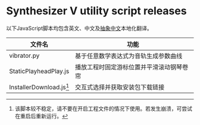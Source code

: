 # Synthesizer V utility script releases

以下JavaScript脚本均包含英文、中文及[抽象中文](https://github.com/dawnsqrl/synthv-abstract)本地化翻译。

| 文件名 | 功能 |
| - | - |
| vibrator.py | 基于任意数学表达式为音轨生成参数曲线 |
| StaticPlayheadPlay.js | 播放工程时固定游标位置并平滑滚动钢琴卷帘 |
| InstallerDownload.js[^1] | 交互式选择并获取安装包下载链接 |

[^1]: 该脚本较不稳定，请不要在开启工程文件的情况下使用。若发生崩溃，可尝试在重启后重新运行。

